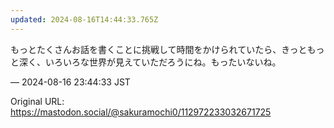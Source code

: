 ```yaml
---
updated: 2024-08-16T14:44:33.765Z
---
```


<p>もっとたくさんお話を書くことに挑戦して時間をかけられていたら、きっともっと深く、いろいろな世界が見えていただろうにね。もったいないね。</p>

&mdash; 2024-08-16 23:44:33 JST

Original URL: https://mastodon.social/@sakuramochi0/112972233032671725
